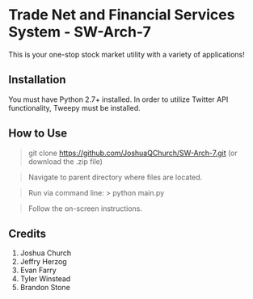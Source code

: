 # Trade Net and Financial Services System - SW-Arch-7

This is your one-stop stock market utility with a variety of applications! 

## Installation

You must have Python 2.7+ installed. 
In order to utilize Twitter API functionality, 
Tweepy must be installed. 

## How to Use

>git clone https://github.com/JoshuaQChurch/SW-Arch-7.git
(or download the .zip file) 

>Navigate to parent directory where files are located. 

>Run via command line: > python main.py

>Follow the on-screen instructions. 

## Credits

1. Joshua Church
2. Jeffry Herzog
3. Evan Farry
4. Tyler Winstead
5. Brandon Stone

